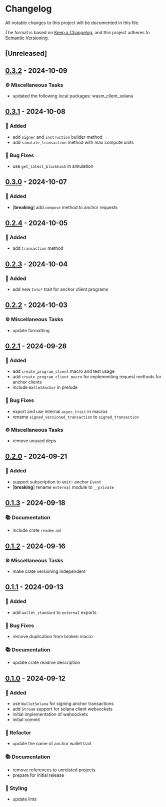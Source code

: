 # Changelog

All notable changes to this project will be documented in this file.

The format is based on [Keep a Changelog](https://keepachangelog.com/en/1.0.0/),
and this project adheres to [Semantic Versioning](https://semver.org/spec/v2.0.0.html).

## [Unreleased]

## [0.3.2](https://github.com/ifiokjr/wasm_solana/compare/wasm_client_anchor@v0.3.1...wasm_client_anchor@v0.3.2) - 2024-10-09

### <!-- 7 -->⚙️ Miscellaneous Tasks

- updated the following local packages: wasm_client_solana

## [0.3.1](https://github.com/ifiokjr/wasm_solana/compare/wasm_client_anchor@v0.3.0...wasm_client_anchor@v0.3.1) - 2024-10-08

### <!-- 0 -->🎉 Added

- add `signer` and `instruction` builder method
- add `simulate_transaction` method with max compute units

### <!-- 1 -->🐛 Bug Fixes

- use `get_latest_blockhash` in simulation

## [0.3.0](https://github.com/ifiokjr/wasm_solana/compare/wasm_client_anchor@v0.2.4...wasm_client_anchor@v0.3.0) - 2024-10-07

### <!-- 0 -->🎉 Added

- [**breaking**] add `compose` method to anchor requests

## [0.2.4](https://github.com/ifiokjr/wasm_solana/compare/wasm_client_anchor@v0.2.3...wasm_client_anchor@v0.2.4) - 2024-10-05

### <!-- 0 -->🎉 Added

- add `transaction` method

## [0.2.3](https://github.com/ifiokjr/wasm_solana/compare/wasm_client_anchor@v0.2.2...wasm_client_anchor@v0.2.3) - 2024-10-04

### <!-- 0 -->🎉 Added

- add new `Into*` trait for anchor client programs

## [0.2.2](https://github.com/ifiokjr/wasm_solana/compare/wasm_client_anchor@v0.2.1...wasm_client_anchor@v0.2.2) - 2024-10-03

### <!-- 7 -->⚙️ Miscellaneous Tasks

- update formatting

## [0.2.1](https://github.com/ifiokjr/wasm_solana/compare/wasm_client_anchor@v0.2.0...wasm_client_anchor@v0.2.1) - 2024-09-28

### <!-- 0 -->🎉 Added

- add `create_program_client` macro and test usage
- add `create_program_client_macro` for implementing request methods for anchor clients
- include `WalletAnchor` in prelude

### <!-- 1 -->🐛 Bug Fixes

- export and use internal `async_trait` in macros
- rename `signed_versioned_transaction` to `signed_transaction`

### <!-- 7 -->⚙️ Miscellaneous Tasks

- remove unused deps

## [0.2.0](https://github.com/ifiokjr/wasm_solana/compare/wasm_client_anchor@v0.1.3...wasm_client_anchor@v0.2.0) - 2024-09-21

### <!-- 0 -->🎉 Added

- support subscription to `emit!` anchor `Event`
- [**breaking**] rename `external` module to `__private`

## [0.1.3](https://github.com/ifiokjr/wasm_solana/compare/wasm_client_anchor@v0.1.2...wasm_client_anchor@v0.1.3) - 2024-09-18

### <!-- 3 -->📚 Documentation

- include crate `readme.md`

## [0.1.2](https://github.com/ifiokjr/wasm_solana/compare/wasm_client_anchor@v0.1.1...wasm_client_anchor@v0.1.2) - 2024-09-16

### <!-- 7 -->⚙️ Miscellaneous Tasks

- make crate versioning independent

## [0.1.1](https://github.com/ifiokjr/wasm_solana/compare/wasm_client_anchor@v0.1.0...wasm_client_anchor@v0.1.1) - 2024-09-13

### <!-- 0 -->🎉 Added

- add `wallet_standard` to `external` exports

### <!-- 1 -->🐛 Bug Fixes

- remove duplication from broken macro

### <!-- 3 -->📚 Documentation

- update crate readme description

## [0.1.0](https://github.com/ifiokjr/wasm_solana/releases/tag/wasm_client_anchor@v0.1.0) - 2024-09-12

### <!-- 0 -->🎉 Added

- use `WalletSolana` for signing anchor transactions
- add `Stream` support for solana client websockets
- initial implementation of websockets
- initial commit

### <!-- 2 -->🚜 Refactor

- update the name of anchor wallet trait

### <!-- 3 -->📚 Documentation

- remove references to unrelated projects
- prepare for initial release

### <!-- 5 -->🎨 Styling

- update lints
